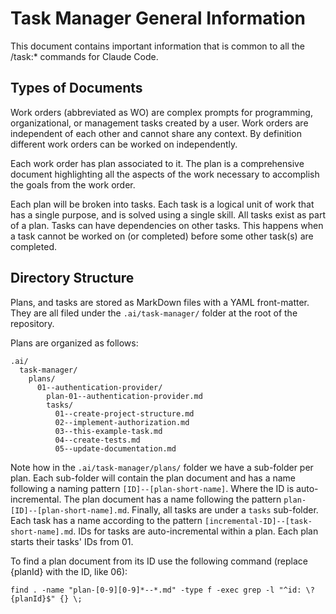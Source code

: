 # Task Manager General Information

This document contains important information that is common to all the /task:*
commands for Claude Code.

## Types of Documents

Work orders (abbreviated as WO) are complex prompts for programming, 
organizational, or management tasks created by a user. Work orders are
independent of each other and cannot share any context. By definition 
different work orders can be worked on independently.

Each work order has plan associated to it. The plan is a comprehensive document
highlighting all the aspects of the work necessary to accomplish the goals from
the work order.

Each plan will be broken into tasks. Each task is a logical unit of work that 
has a single purpose, and is solved using a single skill. All tasks exist as 
part of a plan. Tasks can have dependencies on other tasks. This happens when a
task cannot be worked on (or completed) before some other task(s) are completed.

## Directory Structure

Plans, and tasks are stored as MarkDown files with a YAML front-matter. They are
all filed under the `.ai/task-manager/` folder at the root of the repository.

Plans are organized as follows:

```
.ai/
  task-manager/
    plans/
      01--authentication-provider/
        plan-01--authentication-provider.md
        tasks/
          01--create-project-structure.md
          02--implement-authorization.md
          03--this-example-task.md
          04--create-tests.md
          05--update-documentation.md
```

Note how in the `.ai/task-manager/plans/` folder we have a sub-folder per plan.
Each sub-folder will contain the plan document and has a name following a naming 
pattern `[ID]--[plan-short-name]`. Where the ID is auto-incremental. The plan 
document has a name following the pattern `plan-[ID]--[plan-short-name].md`. 
Finally, all tasks are under a `tasks` sub-folder. Each task has a name 
according to the pattern `[incremental-ID]--[task-short-name].md`. IDs for tasks
are auto-incremental within a plan. Each plan starts their tasks' IDs from 01.

To find a plan document from its ID use the following command (replace {planId} with the ID, like 06):
```shell
find . -name "plan-[0-9][0-9]*--*.md" -type f -exec grep -l "^id: \?{planId}$" {} \;
```
